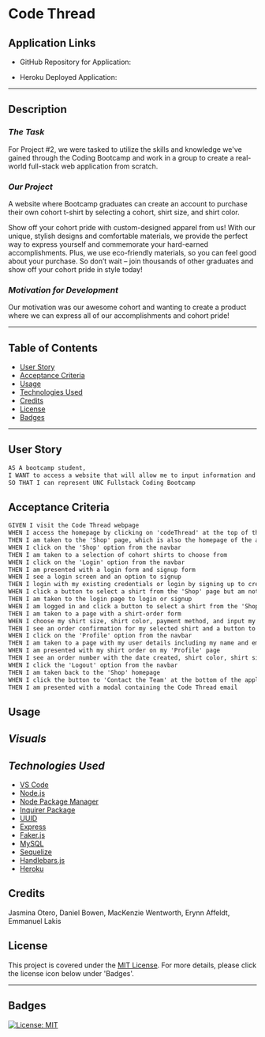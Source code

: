 # Code Thread


## Application Links

* GitHub Repository for Application: 

* Heroku Deployed Application: 

---

## Description

### *The Task*

For Project #2, we were tasked to utilize the skills and knowledge we've gained through the Coding Bootcamp and work in a group to create a real-world full-stack web application from scratch.

### *Our Project*
A website where Bootcamp graduates can create an account to purchase their own cohort t-shirt by selecting a cohort, shirt size, and shirt color.

Show off your cohort pride with custom-designed apparel from us! With our unique, stylish designs and comfortable materials, we provide the perfect way to express yourself and commemorate your hard-earned accomplishments. Plus, we use eco-friendly materials, so you can feel good about your purchase. So don’t wait – join thousands of other graduates and show off your cohort pride in style today!

### *Motivation for Development*
Our motivation was our awesome cohort and wanting to create a product where we can express all of our accomplishments and cohort pride!

---

## Table of Contents

- [User Story](#user-story)
- [Acceptance Criteria](#acceptance-criteria)
- [Usage](#usage)
- [Technologies Used](#technologies-used)
- [Credits](#credits)
- [License](#license)
- [Badges](#badges)
---

## User Story

```md
AS A bootcamp student, 
I WANT to access a website that will allow me to input information and purchase a bootcamp shirt
SO THAT I can represent UNC Fullstack Coding Bootcamp
```

## Acceptance Criteria

```md
GIVEN I visit the Code Thread webpage
WHEN I access the homepage by clicking on 'codeThread' at the top of the application
THEN I am taken to the 'Shop' page, which is also the homepage of the application
WHEN I click on the 'Shop' option from the navbar
THEN I am taken to a selection of cohort shirts to choose from 
WHEN I click on the 'Login' option from the navbar
THEN I am presented with a login form and signup form
WHEN I see a login screen and an option to signup 
THEN I login with my existing credentials or login by signing up to create a new profile
WHEN I click a button to select a shirt from the 'Shop' page but am not yet logged in
THEN I am taken to the login page to login or signup
WHEN I am logged in and click a button to select a shirt from the 'Shop' page
THEN I am taken to a page with a shirt-order form
WHEN I choose my shirt size, shirt color, payment method, and input my delivery address on the shirt-order form
THEN I see an order confirmation for my selected shirt and a button to view my order in my 'Profile'
WHEN I click on the 'Profile' option from the navbar
THEN I am taken to a page with my user details including my name and email, as well as my shirt order
WHEN I am presented with my shirt order on my 'Profile' page
THEN I see an order number with the date created, shirt color, shirt size, address, and payment method
WHEN I click the 'Logout' option from the navbar
THEN I am taken back to the 'Shop' homepage
WHEN I click the button to 'Contact the Team' at the bottom of the application
THEN I am presented with a modal containing the Code Thread email
```


## Usage

## *Visuals*

## *Technologies Used*

* [VS Code](https://code.visualstudio.com/)
* [Node.js](https://nodejs.org/en)
* [Node Package Manager](https://www.npmjs.com/)
* [Inquirer Package](https://www.npmjs.com/package/inquirer)
* [UUID](https://www.npmjs.com/package/uuid)
* [Express](https://expressjs.com/)
* [Faker.js](https://www.npmjs.com/package/@faker-js/faker)
* [MySQL](https://www.mysql.com/)
* [Sequelize](https://www.npmjs.com/package/sequelize)
* [Handlebars.js](https://www.npmjs.com/package/handlebars)
* [Heroku](https://www.heroku.com/)



## Credits

Jasmina Otero, Daniel Bowen, MacKenzie Wentworth, Erynn Affeldt, Emmanuel Lakis


## License
This project is covered under the [MIT License](./LICENSE). For more details, please click the license icon below under 'Badges'.

---

## Badges

[![License: MIT](https://img.shields.io/badge/License-MIT-yellow.svg)](https://opensource.org/licenses/MIT)


